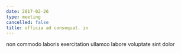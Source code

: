 ```yaml
---
date: 2017-02-26
type: meeting
cancelled: false
title: officia ad consequat. in
---
```

non commodo laboris exercitation ullamco labore voluptate sint dolor